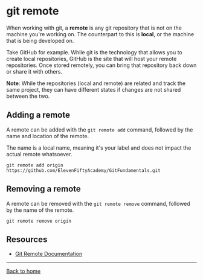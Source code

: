 # git remote

When working with git, a **remote** is any git repository that is not on the machine you're working on. The counterpart to this is **local**, or the machine that is being developed on.

Take GitHub for example. While git is the technology that allows you to create local repositories, GitHub is the site that will host your remote repositories. Once stored remotely, you can bring that repository back down or share it with others.

**Note**: While the repositories (local and remote) are related and track the same project, they can have different states if changes are not shared between the two.

## Adding a remote

A remote can be added with the `git remote add` command, followed by the name and location of the remote.

The name is a local name, meaning it's your label and does not impact the actual remote whatsoever.

```git
git remote add origin https://github.com/ElevenFiftyAcademy/GitFundamentals.git
```

## Removing a remote

A remote can be removed with the `git remote remove` command, followed by the name of the remote.

```git
git remote remove origin
```

## Resources

- [Git Remote Documentation](https://git-scm.com/docs/git-remote)

---

[Back to home](../README.md)
